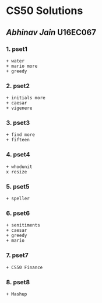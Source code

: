 # **CS50 Solutions** 
## **_Abhinav Jain_ U16EC067**


### 1. pset1

	+ water
	+ mario more
	+ greedy

### 2. pset2
	+ initials more
	+ caesar
	+ vigenere
	
### 3. pset3
	+ find more
	+ fifteen

### 4. pset4
	+ whodunit
	x resize

### 5. pset5
	+ speller

### 6. pset6
	+ senitiments
	+ caesar
	+ greedy
	+ mario

### 7. pset7
	+ CS50 Finance

### 8. pset8
	+ Mashup